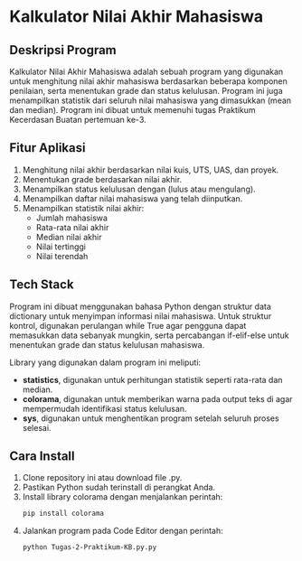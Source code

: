 # Kalkulator Nilai Akhir Mahasiswa

## Deskripsi Program

Kalkulator Nilai Akhir Mahasiswa adalah sebuah program yang digunakan untuk menghitung nilai akhir mahasiswa berdasarkan beberapa komponen penilaian, serta menentukan grade dan status kelulusan. Program ini juga menampilkan statistik dari seluruh nilai mahasiswa yang dimasukkan (mean dan median). Program ini dibuat untuk memenuhi tugas Praktikum Kecerdasan Buatan pertemuan ke-3.

## Fitur Aplikasi

1. Menghitung nilai akhir berdasarkan nilai kuis, UTS, UAS, dan proyek.
2. Menentukan grade berdasarkan nilai akhir.
3. Menampilkan status kelulusan dengan (lulus atau mengulang).
4. Menampilkan daftar nilai mahasiswa yang telah diinputkan.
5. Menampilkan statistik nilai akhir:
   - Jumlah mahasiswa
   - Rata-rata nilai akhir
   - Median nilai akhir
   - Nilai tertinggi
   - Nilai terendah

## Tech Stack

Program ini dibuat menggunakan bahasa Python dengan struktur data dictionary untuk menyimpan informasi nilai mahasiswa. Untuk struktur kontrol, digunakan perulangan while True agar pengguna dapat memasukkan data sebanyak mungkin, serta percabangan if-elif-else untuk menentukan grade dan status kelulusan mahasiswa.

Library yang digunakan dalam program ini meliputi:
- **statistics**, digunakan untuk perhitungan statistik seperti rata-rata dan median.
- **colorama**, digunakan untuk memberikan warna pada output teks di agar mempermudah identifikasi status kelulusan.
- **sys**, digunakan untuk menghentikan program setelah seluruh proses selesai.

## Cara Install

1. Clone repository ini atau download file .py.
2. Pastikan Python sudah terinstall di perangkat Anda.
3. Install library colorama dengan menjalankan perintah:
   ```sh
   pip install colorama
4. Jalankan program pada Code Editor dengan perintah:
   ```sh
   python Tugas-2-Praktikum-KB.py.py
   
